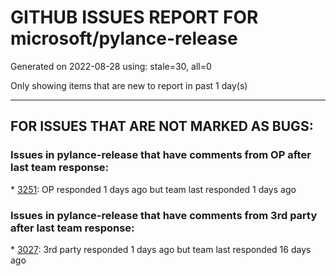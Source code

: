 
# GITHUB ISSUES REPORT FOR microsoft/pylance-release


Generated on 2022-08-28 using: stale=30, all=0


Only showing items that are new to report in past 1 day(s)


---

## FOR ISSUES THAT ARE NOT MARKED AS BUGS:


### Issues in pylance-release that have comments from OP after last team response:


\* [3251](https://github.com/microsoft/pylance-release/issues/3251 "Not to mark jupyter magic command as a problem"): OP responded 1 days ago but team last responded 1 days ago

### Issues in pylance-release that have comments from 3rd party after last team response:


\* [3027](https://github.com/microsoft/pylance-release/issues/3027 "[Bug] Duplicated suggestions, typehints, docs etc."): 3rd party responded 1 days ago but team last responded 16 days ago
